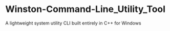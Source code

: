 # Winston-Command-Line_Utility_Tool
A lightweight system utility CLI built entirely in C++ for Windows
